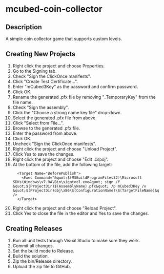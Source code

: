# mcubed-coin-collector

Description
----
A simple coin collector game that supports custom levels.

Creating New Projects
----
1. Right click the project and choose Properties.
1. Go to the Signing tab.
1. Check "Sign the ClickOnce manifests".
1. Click "Create Test Certificate...".
1. Enter "mCubed3Key" as the password and confirm password.
1. Click OK.
1. Rename the generated .pfx file by removing "_TemporaryKey" from the file name.
1. Check "Sign the assembly".
1. Click the "Choose a strong name key file" drop-down.
1. Select the generated .pfx file from above.
1. Click "Select from File...".
1. Browse to the generated .pfx file.
1. Enter the password from above.
1. Click OK.
1. Uncheck "Sign the ClickOnce manifests".
1. Right click the project and choose "Unload Project".
1. Click Yes to save the changes.
1. Right click the project and choose "Edit <PROJECT-NAME>.cspoj".
1. At the bottom of the file, add the following target:
    ```
      <Target Name="BeforePublish">
        <Exec Command="&quot;$(MSBuildProgramFiles32)\Microsoft SDKs\Windows\v7.0A\Bin\signtool.exe&quot; sign /f &quot;$(ProjectDir)$(AssemblyName).pfx&quot; /p mCubed3Key /v &quot;$(ProjectDir)obj\x86\$(ConfigurationName)\$(TargetFileName)&quot;" />
      </Target>
    ```
1. Right click the project and choose "Reload Project".
1. Click Yes to close the file in the editor and Yes to save the changes.

Creating Releases
----
1. Run all unit tests through Visual Studio to make sure they work.
1. Commit all changes.
1. Set the build mode to Release.
1. Build the solution.
1. Zip the bin/Release directory.
1. Upload the zip file to GitHub.
